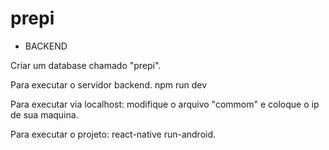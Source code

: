 # prepi
 - BACKEND
 
 Criar um database chamado "prepi".
 
 Para executar o servidor backend.
 npm run dev 
 
 Para executar via localhost:
  modifique o arquivo "commom" e coloque o ip de sua maquina.
  
  Para executar o projeto: 
   react-native run-android.
 
 
 
 
